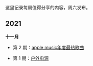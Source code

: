 这里记录每周值得分享的内容，周六发布。

## 2021

**十一月**

- 第 2 期：[apple music年度最热歌曲](/_posts/weekly/docs/2021-12-04-issue-2.md)

- 第 1 期：[户外电源](/_posts/weekly/docs/2021-11-27-issue-1.md)

